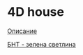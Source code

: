 # 4D house
[Описание](https://drive.google.com/file/d/1cuz-QHl-ifYgMpsyEIDLnUjBv30esuuz/view?usp=sharing)

[БНТ - зелена светлина](http://news.bnt.bg/bg/a/102637-zelena_svetlina_na_fokus_chetiriizmerna_inteligentna_kyshta)
